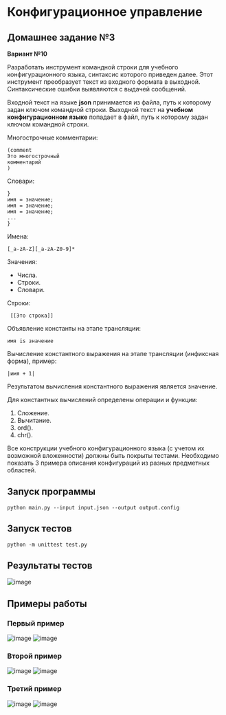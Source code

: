 # Конфигурационное управление

## Домашнее задание №3

**Вариант №10**

Разработать инструмент командной строки для учебного конфигурационного языка, синтаксис которого приведен далее. Этот инструмент преобразует текст из входного формата в выходной. Синтаксические ошибки выявляются с выдачей сообщений.

Входной текст на языке **json** принимается из файла, путь к которому задан ключом командной строки. Выходной текст на **учебном конфигурационном языке** попадает в файл, путь к которому задан ключом командной строки. 

Многострочные комментарии:
```
(comment 
Это многострочный 
комментарий 
) 
```

Словари:
```
} 
имя = значение; 
имя = значение; 
имя = значение;
...
}
```

Имена:
```
[_a-zA-Z][_a-zA-Z0-9]* 
```

Значения:

* Числа.
* Строки.
* Словари.


Строки:
```
 [[Это строка]]
```

Объявление константы на этапе трансляции:
```
имя is значение
```
Вычисление константного выражения на этапе трансляции (инфиксная форма), пример:
```
|имя + 1|
```
Результатом вычисления константного выражения является значение.

Для константных вычислений определены операции и функции:

1. Сложение. 
2. Вычитание. 
3. ord(). 
4. chr(). 

Все конструкции учебного конфигурационного языка (с учетом их возможной вложенности) должны быть покрыты тестами. Необходимо показать 3 примера описания конфигураций из разных предметных областей.

## Запуск программы
```
python main.py --input input.json --output output.config
```
## Запуск тестов
```
python -m unittest test.py
```
## Результаты тестов
![image](https://github.com/user-attachments/assets/70d35db5-332a-47a0-b829-bff0780c4948)

## Примеры работы
### Первый пример
![image](https://github.com/user-attachments/assets/81e1a66e-349e-4b4a-9103-4da367c7e43d)
![image](https://github.com/user-attachments/assets/0aa1320d-2b38-4783-9e71-6cc960ed71b5)
### Второй пример
![image](https://github.com/user-attachments/assets/8942c7e9-29a0-473e-a2fc-53f4bca2a3ed)
![image](https://github.com/user-attachments/assets/324262b6-c359-4bef-9269-e733914fc6f2)
### Третий пример
![image](https://github.com/user-attachments/assets/b03e3df8-331e-45f6-8913-79ff9d94c38d)
![image](https://github.com/user-attachments/assets/87325f18-6684-4ae5-ac24-c010cbfa08e2)





